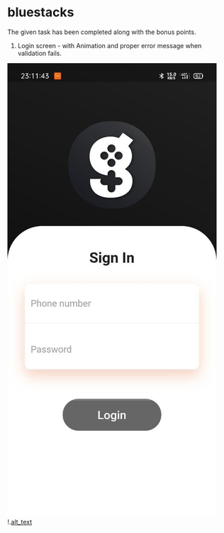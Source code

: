 # bluestacks
The given task has been completed along with the bonus points.

1. Login screen - with Animation and proper error message when validation fails.


![alt text](https://github.com/iamgopalgaur/bluestacks/blob/main/screenshots/photo_2021-09-12_23-15-03.jpg)  
!.[alt_text](https://github.com/iamgopalgaur/bluestacks/blob/main/screenshots/photo_2021-09-12_23-15-07.jpg)
